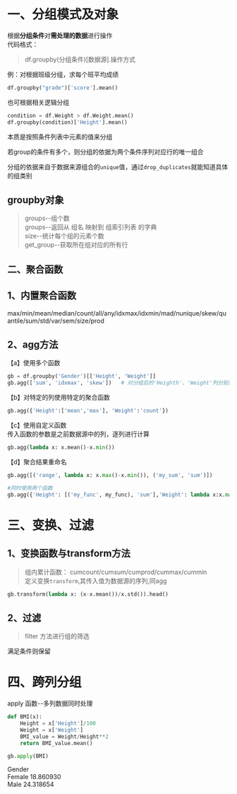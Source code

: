 # 一、分组模式及对象

根据**分组条件**对**需处理的数据**进行操作  
代码格式：
> df.groupby(分组条件)[数据源].操作方式

例：对根据班级分组，求每个班平均成绩

```python
df.groupby("grade")['score'].mean()
```

也可根据相关逻辑分组

```python
condition = df.Weight > df.Weight.mean()
df.groupby(condition)['Height'].mean()
```

本质是按照条件列表中元素的值来分组

若group的条件有多个，则分组的依据为两个条件序列对应行的唯一组合

分组的依据来自于数据来源组合的`unique`值，通过` drop_duplicates `就能知道具体的组类别

## groupby对象

>groups--组个数  
groups--返回从 组名 映射到 组索引列表 的字典  
size--统计每个组的元素个数  
get_group--获取所在组对应的所有行  

## 二、聚合函数  

## 1、内置聚合函数

max/min/mean/median/count/all/any/idxmax/idxmin/mad/nunique/skew/quantile/sum/std/var/sem/size/prod

## 2、agg方法

【a】使用多个函数

```python
gb = df.groupby('Gender')[['Height', 'Weight']]
gb.agg(['sum', 'idxmax', 'skew'])   # 对分组后的'Heighth'、'Weight'列分别使用三个函数
```

【b】对特定的列使用特定的聚合函数

```python
gb.agg({'Height':['mean','max'], 'Weight':'count'})
```

【c】使用自定义函数  
传入函数的参数是之前数据源中的列，逐列进行计算
```python
gb.agg(lambda x: x.mean()-x.min())
```

【d】聚合结果重命名
```python
gb.agg([('range', lambda x: x.max()-x.min()), ('my_sum', 'sum')])

#同时使用两个函数
gb.agg({'Height': [('my_func', my_func), 'sum'],'Weight': lambda x:x.max()})
```

# 三、变换、过滤  
## 1、变换函数与transform方法

>组内累计函数： cumcount/cumsum/cumprod/cummax/cummin   
定义变换` transform `,其传入值为数据源的序列,同agg  
```python
gb.transform(lambda x: (x-x.mean())/x.std()).head()
```

## 2、过滤

>filter 方法进行组的筛选     

满足条件则保留

# 四、跨列分组  

apply 函数--多列数据同时处理

```python
def BMI(x):
    Height = x['Height']/100
    Weight = x['Weight']
    BMI_value = Weight/Height**2
    return BMI_value.mean()

gb.apply(BMI)
```
Gender  
Female    18.860930  
Male      24.318654
